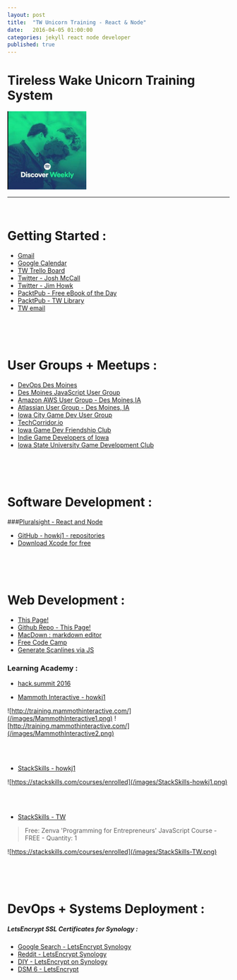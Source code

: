 ```yaml
---
layout: post
title:  "TW Unicorn Training - React & Node"
date:   2016-04-05 01:00:00
categories: jekyll react node developer
published: true
---
```



# Tireless Wake Unicorn Training System
![Discover Jim](/images/discoverJim.png)

<!-- Do Not Edit Content Above This Line -->

-------

<!-- Edit Content Below This Line -->


<br />



# Getting Started :

* [Gmail](https://mail.google.com/mail/u/0/#inbox)
* [Google Calendar](https://calendar.google.com/calendar/render#main_7)
* [TW Trello Board](https://trello.com/b/pFZToIwz/tireless-wake)
* [Twitter - Josh McCall](https://twitter.com/joshmccall)
* [Twitter - Jim Howk](https://twitter.com/howkj1)
* [PacktPub - Free eBook of the Day](https://www.packtpub.com/packt/offers/free-learning)
* [PacktPub - TW Library](https://www.packtpub.com/account/my-ebooks)
* [TW email](https://mail.tirelesswake.com)

<br />

<br />


<br />


# User Groups + Meetups :
* [DevOps Des Moines](http://devopsdsm.com/)
* [Des Moines JavaScript User Group](http://dsmjs.com)
* [Amazon AWS User Group - Des Moines,IA](http://www.meetup.com/AWS-User-Group-Des-Moines/)
* [Atlassian User Group - Des Moines, IA](http://aug.atlassian.com/cities/desmoinesia)
* [Iowa City Game Dev User Group](http://www.meetup.com/Iowa-City-Game-Dev-Meetup/)
* [TechCorridor.io](http://www.meetup.com/techcorridorio/)
* [Iowa Game Dev Friendship Club](https://www.facebook.com/groups/igdfc/)
* [Indie Game Developers of Iowa](https://www.facebook.com/iowagamedev/?fref=ts)
* [Iowa State University Game Development Club](https://www.facebook.com/ISUGameDevClub/?fref=ts)


<br />


<br />



<br />



# Software Development :

###[Pluralsight - React and Node](https://app.pluralsight.com/library/courses/build-isomorphic-app-react-flux-webpack-firebase/table-of-contents)


* [GitHub - howkj1 - repositories](https://github.com/howkj1?tab=repositories)
* [Download Xcode for free](https://developer.apple.com/xcode/download/)

<br />


<br />


<br />


# Web Development :
* [This Page!](http://dash.jimhowk.com/)
* [Github Repo - This Page!](https://github.com/howkj1/dash)
* [MacDown : markdown editor](http://macdown.uranusjr.com/)
* [Free Code Camp](http://www.freecodecamp.com/challenges/use-a-css-class-to-style-an-element)
* [Generate Scanlines via JS](https://gist.github.com/jojobyte/1626835)

### Learning Academy :

* [hack.summit 2016](https://www.crowdcast.io/e/hacksummit-2016)

* [Mammoth Interactive - howkj1](http://training.mammothinteractive.com/)


![http://training.mammothinteractive.com/](/images/MammothInteractive1.png)
![http://training.mammothinteractive.com/](/images/MammothInteractive2.png)

<br />

<br />

* [StackSkills - howkj1](https://stackskills.com/courses/enrolled)

![https://stackskills.com/courses/enrolled](/images/StackSkills-howkj1.png)

<br />

<br />

* [StackSkills - TW](https://stackskills.com/courses/enrolled)

>Free: Zenva 'Programming for Entrepreneurs' JavaScript Course -
>FREE -
>Quantity: 1

![https://stackskills.com/courses/enrolled](/images/StackSkills-TW.png)


<br />


<br />


<br />


# DevOps + Systems Deployment :

##### LetsEncrypt SSL Certificates for Synology :

* [Google Search - LetsEncrypt Synology](https://www.google.com/webhp?sourceid=chrome-instant&ion=1&espv=2&ie=UTF-8#q=synology%20letsencrypt)
* [Reddit - LetsEncrypt Synology](https://www.reddit.com/r/synology/comments/3vdjgq/lets_encrypt_certs_work_great_on_synology_units/)
* [DIY - LetsEncrypt on Synology](http://deepplaya.com/w7pea/2016/01/adding-letsencrypt-org-ssl-to-your-synology-nas/)
* [DSM 6 - LetsEncrypt](http://www.stefandingemanse.nl/how-to-use-lets-encrypt-ssl-certificate-on-synology-dsm/)


<br />


<br />


<br />
